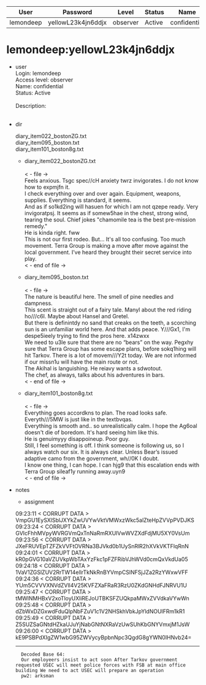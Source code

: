 | User         | Password                          | Level    | Status     | Name          |  
|--------------|-----------------------------------|----------|------------|---------------|  
| lemondeep    | yellowL23k4jn6ddjx                | observer | Active     | confidential  | 

# lemondeep:yellowL23k4jn6ddjx
* user  
  	Login: lemondeep  <br>
  	Access level: observer  <br>
  	Name: confidential  <br>
  	Status: Active  <br>
	<br>
     	Description:  <br>
  	 <br>


* dir
     
  diary_item022_bostonZG.txt <br>
  diary_item095_boston.txt <br>
  diary_item101_boston8g.txt <br>

  * diary_item022_bostonZG.txt <br>
    <br>
      < - file -> <br>
      Feels anxious. Tsgc spec//cH anxiety twrz invigorates. I do not know how to expmjfn it.   <br>
      I check everything over and over again. Equipment, weapons, supplies. Everything is standard, it seems.   <br>
      And as if so1kd2ing will hasuen for which I am not qzepe ready. Very invigoratpsj. It seems as if somew5hae in the chest, strong wind, tearing the soul. Chief jokes "chamomile tea is the best pre-mission remedy." <br>
      He is kinda right. fww  <br>
      This is not our first rodeo. But... It's all too confusing. Too much movement. Terra Group is making a move after move against the local government. I’ve heard they brought their secret service into play.  <br>
      < - end of file -> <br>
      
  * diary_item095_boston.txt <br>
    <br>
      < - file -> <br>
      The nature is beautiful here. The smell of pine needles and dampness.   <br>
      This scent is straight out of a fairy tale. Manyl about the red riding ho///c6I. Maybe about Hansel and Gretel.   <br>
      But there is definintdy no sand that creaks on the teeth, a scorching sun is an unfamiliar world here. And that adds peace. Y///Gx1, I'm despe5ieely trying to find the pros here. x14zwxx <br>
      We need to u3le sure that there are no “bears” on the way. Pegxhy sure that Terra Group has some escape plans, before sokq1hing will hit Tarkov. There is a lot of movem///Y2t today. We are not informed if our missn1u will have the main route or not.   <br>
      The Akihal is languishing. He reiavy wants a sdwotout.  <br>
      The chef, as always, talks about his adventures in bars. <br>
      < - end of file -> <br>
      
  * diary_item101_boston8g.txt <br>
    <br>
      < - file -> <br>
      Everything goes accordkns to plan. The road looks safe. Everyth///5MW is just like in the textbvqas.  <br>
      Everything is smooth and.. so unrealistically calm. I hope the Ag6oal doesn't die of boredom. It's hard seeing him like this.  <br>
      He is genuimyyy disappoineup. Poor guy. <br>
      Still, I feel something is off. I think someone is following us, so I always watch our six. It is always clear. Unless Bear’s issued adaptive camo from the government, wh//0K I doubt.  <br>
      I know one thing, I can hope. I can hjg9 that this escalation ends with Terra Group sileaf1y running away.uyn9 <br>
      < - end of file -> <br>

* notes
  <br>
    * assignment

	09:23:11 < CORRUPT DATA > VmpGU1EySXlSblJXYkZwUVYwVktVMWxzWkc5alZteHpZVVpPVDJKS <br>
	09:23:24 < CORRUPT DATA > GVIcFhhMVpyWVRGVmQxTnNaRmRXUlVwWVZXdFdjMU5XY0VsUm <br>
	09:23:56 < CORRUPT DATA > JXeFRUVEpTZFZkVVFtOVRNa3BJVkd0b1UySnRlR2hXVkVKTFlqRnN <br>
	09:24:01 < CORRUPT DATA > kR0pGVG10aVZUVkpWbTAxYzFkc1pFZFRibVJhWVd0cmQxVkdUa05 <br>
	09:24:18 < CORRUPT DATA > 1VaV1ZGSlZUV2RrTW14ellrTkNkRnBYVmpCSlNFSjJZa2RzYWxwVFF <br>
	09:24:36 < CORRUPT DATA > YUm5CVVVXNVdZVll4V25KVFZXaFRaR3RzU0ZKdGNHdFJNRVU1U <br>
	09:25:47 < CORRUPT DATA > tMWlNMHBxV2xoTloyUXliREJoUTBKSFZUQkpaMWxZVVdkaVYwWn <br>
	09:25:48 < CORRUPT DATA > dZbWxDZGxwdFduQlpNbFZuV1c1V2NHSkhVbkJpYldNOUlFRm1kR1 <br>
	09:25:49 < CORRUPT DATA > Z5SUZSaGNtdHZkaUJuYjNabGNtNXRaVzUwSUhKbGNYVmxjM1JsW <br>
	09:26:00 < CORRUPT DATA > kE9PSBPdXIgZW1wbG95ZWVycyBpbnNpc3QgdG8gYWN0IHNvb24= <br>
  
	---
		Decoded Base 64:
		Our employeers insist to act soon After Tarkov government requested USEC will meet police forces with FSB at main office building We need to act USEC will prepare an operation
		pw2: arksman 

